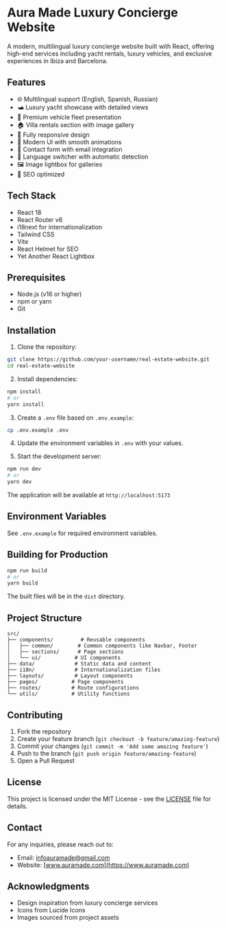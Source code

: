 # Aura Made Luxury Concierge Website

A modern, multilingual luxury concierge website built with React, offering high-end services including yacht rentals, luxury vehicles, and exclusive experiences in Ibiza and Barcelona.

## Features

- 🌐 Multilingual support (English, Spanish, Russian)
- 🛥️ Luxury yacht showcase with detailed views
- 🚗 Premium vehicle fleet presentation
- 🏠 Villa rentals section with image gallery
- 📱 Fully responsive design
- 🎨 Modern UI with smooth animations
- 📧 Contact form with email integration
- 🔄 Language switcher with automatic detection
- 🖼️ Image lightbox for galleries
- 🎯 SEO optimized

## Tech Stack

- React 18
- React Router v6
- i18next for internationalization
- Tailwind CSS
- Vite
- React Helmet for SEO
- Yet Another React Lightbox

## Prerequisites

- Node.js (v16 or higher)
- npm or yarn
- Git

## Installation

1. Clone the repository:
```bash
git clone https://github.com/your-username/real-estate-website.git
cd real-estate-website
```

2. Install dependencies:
```bash
npm install
# or
yarn install
```

3. Create a `.env` file based on `.env.example`:
```bash
cp .env.example .env
```

4. Update the environment variables in `.env` with your values.

5. Start the development server:
```bash
npm run dev
# or
yarn dev
```

The application will be available at `http://localhost:5173`

## Environment Variables

See `.env.example` for required environment variables.

## Building for Production

```bash
npm run build
# or
yarn build
```

The built files will be in the `dist` directory.

## Project Structure

```
src/
├── components/         # Reusable components
│   ├── common/        # Common components like Navbar, Footer
│   ├── sections/      # Page sections
│   └── ui/           # UI components
├── data/             # Static data and content
├── i18n/             # Internationalization files
├── layouts/          # Layout components
├── pages/           # Page components
├── routes/          # Route configurations
└── utils/           # Utility functions
```

## Contributing

1. Fork the repository
2. Create your feature branch (`git checkout -b feature/amazing-feature`)
3. Commit your changes (`git commit -m 'Add some amazing feature'`)
4. Push to the branch (`git push origin feature/amazing-feature`)
5. Open a Pull Request

## License

This project is licensed under the MIT License - see the [LICENSE](LICENSE) file for details.

## Contact

For any inquiries, please reach out to:
- Email: infoauramade@gmail.com
- Website: [www.auramade.com](https://www.auramade.com)

## Acknowledgments

- Design inspiration from luxury concierge services
- Icons from Lucide Icons
- Images sourced from project assets
